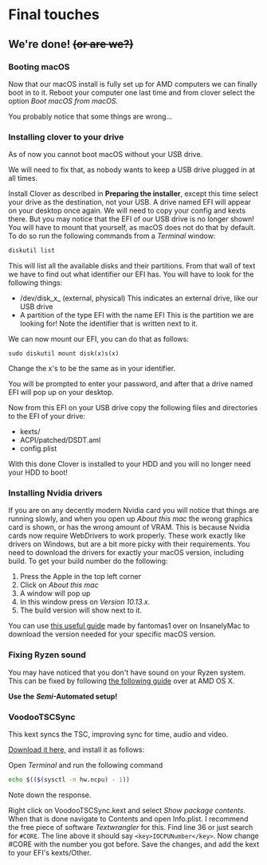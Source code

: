 # Final touches

## We're done! ~~\(or are we?\)~~

### Booting macOS

Now that our macOS install is fully set up for AMD computers we can finally boot in to it. Reboot your computer one last time and from clover select the option _Boot macOS from macOS._

You probably notice that some things are wrong...

### Installing clover to your drive

As of now you cannot boot macOS without your USB drive.

We will need to fix that, as nobody wants to keep a USB drive plugged in at all times.

Install Clover as described in **Preparing the installer**, except this time select your drive as the destination, not your USB. A drive named EFI will appear on your desktop once again. We will need to copy your config and kexts there. But you may notice that the EFI of our USB drive is no longer shown! You will have to mount that yourself, as macOS does not do that by default. To do so run the following commands from a _Terminal_ window:

```bash
diskutil list
```

This will list all the available disks and their partitions. From that wall of text we have to find out what identifier our EFI has. You will have to look for the following things:

* /dev/disk_x_ \(external, physical\)  This indicates an external drive, like our USB drive
* A partition of the type EFI with the name EFI This is the partition we are looking for! Note the identifier that is written next to it.

We can now mount our EFI, you can do that as follows:

```text
sudo diskutil mount disk(x)s(x)
```

Change the x's to be the same as in your identifier.

You will be prompted to enter your password, and after that a drive named EFI will pop up on your desktop.

Now from this EFI on your USB drive copy the following files and directories to the EFI of your drive:

* kexts/
* ACPI/patched/DSDT.aml
* config.plist

With this done Clover is installed to your HDD and you will no longer need your HDD to boot!

### Installing Nvidia drivers

If you are on any decently modern Nvidia card you will notice that things are running slowly, and when you open up _About this mac_ the wrong graphics card is shown, or has the wrong amount of VRAM. This is because Nvidia cards now require WebDrivers to work properly. These work exactly like drivers on Windows, but are a bit more picky with their requirements. You need to download the drivers for exactly your macOS version, including build. To get your build number do the following:

1. Press the Apple in the top left corner
2. Click on _About this mac_
3. A window will pop up
4. In this window press on _Version 10.13.x_. 
5. The build version will show next to it.

You can use [this useful guide](https://www.insanelymac.com/forum/topic/324195-nvidia-web-driver-updates-for-macos-high-sierra-update-december-7-2018/) made by fantomas1 over on InsanelyMac to download the version needed for your specific macOS version.

### Fixing Ryzen sound

You may have noticed that you don't have sound on your Ryzen system. This can be fixed by following [the following guide](https://forum.amd-osx.com/viewtopic.php?f=24&t=4880) over at AMD OS X.

**Use the** _**Semi**_**-Automated setup!**

### VoodooTSCSync

This kext syncs the TSC, improving sync for time, audio and video.

[Download it here,](https://github.com/IOIIIO/AMDVanilla/raw/master/files/VoodooTSCSyncAMD.zip) and install it as follows:

Open _Terminal_ and run the following command

```bash
echo $(($(sysctl -n hw.ncpu) - 1))
```

Note down the response.

Right click on VoodooTSCSync.kext and select _Show package contents_. When that is done navigate to Contents and open Info.plist. I recommend the free piece of software _Textwrangler_ for this. Find line 36 or just search for `#CORE`. The line above it should say `<key>IOCPUNumber</key>`. Now change \#CORE with the number you got before. Save the changes, and add the kext to your EFI's kexts/Other.

